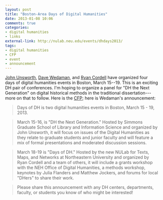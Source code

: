 ```yaml
---
layout: post
title: "Boston-Area Days of Digital Humanities"
date: 2013-01-08 10:06
comments: true
categories: 
- digital humanities
- links
external-link: http://nulab.neu.edu/events/dhdays2013/
tags:
- digital humanities
- CFP
- event
- announcement
---
```


[John Unsworth][], [Dave Wedaman][], and [Ryan Cordell][] have organized
four days of digital humanities events in Boston, March 15--19. This is
an exciting DH pair of conferences. I'm hoping to organize a panel for
"DH the Next Generation" on digital historical methods in the
traditional dissertation---more on that to follow. Here is the [CFP][];
here is Wedaman's announcement:

> Days of DH is two digital humanities events in Boston, March 15 - 19,
> 2013.

> March 15-16, is "DH the Next Generation." Hosted by Simmons Graduate
> School of Library and Information Science and organized by John
> Unsworth, it will focus on issues of the Digital Humanities as they
> relate to graduate students and junior faculty and will feature a mix
> of formal presentations and moderated discussion sessions.

> March 18-19 is "Days of DH." Hosted by the new NULab for Texts, Maps,
> and Networks at Northeastern University and organized by Ryan Cordell
> and a team of others, it will include a grants workshop with the NEH
> Office of Digital Humanities, a methods workshop, keynotes by Julia
> Flanders and Matthew Jockers, and forums for local "DHers" to share
> their work.

> Please share this announcement with any DH centers, departments,
> faculty, or students you know of who might be interested!

  [John Unsworth]: http://lts.brandeis.edu/about/org/aboutthecio.html
  [Dave Wedaman]: http://wedaman.wordpress.com/
  [Ryan Cordell]: http://ryan.cordells.us/
  [CFP]: http://nulab.neu.edu/events/dhdays2013/
